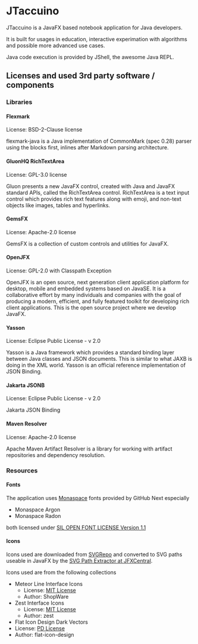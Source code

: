# JTaccuino

JTaccuino is a JavaFX based notebook application for Java developers.

It is built for usages in education, interactive experimation with algorithms and possible more advanced use cases.

Java code execution is provided by JShell, the awesome Java REPL.

## Licenses and used 3rd party software / components

### Libraries

#### Flexmark
License: BSD-2-Clause license

flexmark-java is a Java implementation of CommonMark (spec 0.28) parser using the blocks first, inlines after Markdown parsing architecture.

#### GluonHQ RichTextArea
License: GPL-3.0 license

Gluon presents a new JavaFX control, created with Java and JavaFX standard APIs, called the RichTextArea control. RichTextArea is a text input control which provides rich text features along with emoji, and non-text objects like images, tables and hyperlinks.

#### GemsFX
License: Apache-2.0 license

GemsFX is a collection of custom controls and utilities for JavaFX.

#### OpenJFX
License: GPL-2.0 with Classpath Exception

OpenJFX is an open source, next generation client application platform for desktop, mobile and embedded systems based on JavaSE. It is a collaborative effort by many individuals and companies with the goal of producing a modern, efficient, and fully featured toolkit for developing rich client applications. This is the open source project where we develop JavaFX.

#### Yasson
License: Eclipse Public License - v 2.0

Yasson is a Java framework which provides a standard binding layer between Java classes and JSON documents. This is similar to what JAXB is doing in the XML world. Yasson is an official reference implementation of JSON Binding.

#### Jakarta JSONB
License: Eclipse Public License - v 2.0

Jakarta JSON Binding

#### Maven Resolver
License: Apache-2.0 license

Apache Maven Artifact Resolver is a library for working with artifact repositories and dependency resolution.

### Resources

#### Fonts
The application uses [Monaspace](https://github.com/githubnext/monaspace) fonts provided by GitHub Next especially
- Monaspace Argon
- Monaspace Radon

both licensed under [SIL OPEN FONT LICENSE Version 1.1](http://scripts.sil.org/OFL)

#### Icons
Icons used are downloaded from [SVGRepo](https://www.svgrepo.com/) and converted to SVG paths useable in JavaFX by the [SVG Path Extractor at JFXCentral](https://www.jfx-central.com/utilities/pathextractor).

Icons used are from the following collections
- Meteor Line Interface Icons
  - License: [MIT License](https://www.svgrepo.com/page/licensing/#MIT)
  - Author: ShopWare
- Zest Interface Icons
  - License: [MIT License](https://www.svgrepo.com/page/licensing/#MIT)
  - Author: zest
-  Flat Icon Design Dark Vectors
  - License: [PD License](https://www.svgrepo.com/page/licensing/#PD)
  - Author: flat-icon-design

